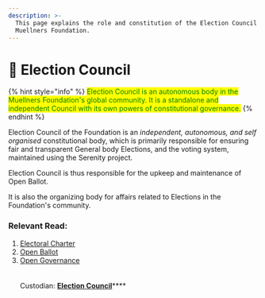 ```yaml
---
description: >-
  This page explains the role and constitution of the Election Council of the
  Muellners Foundation.
---
```


# 🏨 Election Council

{% hint style="info" %}
<mark style="color:green;">Election Council is an autonomous body in the Muellners Foundation's global community. It is a standalone and independent Council with its own powers of constitutional governance.</mark>&#x20;
{% endhint %}

Election Council of the Foundation is an _independent, autonomous, and self organised_ constitutional body, which is primarily responsible for ensuring fair and transparent General body Elections, and the voting system, maintained using the Serenity project.&#x20;

Election Council is thus responsible for the upkeep and maintenance of Open Ballot.

It is also the organizing body for affairs related to Elections in the Foundation's community.

### Relevant Read: <a href="#all-citizens-can-join-foundations-constitutional-bodies-through-the-open-constitutions-electoral-pro" id="all-citizens-can-join-foundations-constitutional-bodies-through-the-open-constitutions-electoral-pro"></a>

1. [Electoral Charter](electoral-charter.md)
2. [Open Ballot](open-ballot/)
3. [Open Governance](../open-governance/)\
   \
   \
   Custodian: [**Election Council**](election-council.md)****
